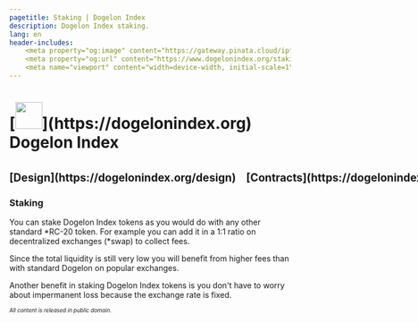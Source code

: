 ```yaml
---
pagetitle: Staking | Dogelon Index
description: Dogelon Index staking.
lang: en
header-includes:
    <meta property="og:image" content="https://gateway.pinata.cloud/ipfs/Qmd6Yuxz138QgTkfpb4oqVK1vxMkFJSvy54yadjoxYnbj3" />
    <meta property="og:url" content="https://www.dogelonindex.org/staking" />
    <meta name="viewport" content="width=device-width, initial-scale=1">
---
```

<html prefix="og: http://ogp.me/ns#">

<link rel="icon"
      type="image/png"
      href="https://gateway.pinata.cloud/ipfs/Qmd6Yuxz138QgTkfpb4oqVK1vxMkFJSvy54yadjoxYnbj3"/>

<h1>[<img width=48 src="http://ipfs/Qmd6Yuxz138QgTkfpb4oqVK1vxMkFJSvy54yadjoxYnbj3">](https://dogelonindex.org) Dogelon Index &nbsp;&nbsp;&nbsp;&nbsp;<span style="white-space:nowrap;"><sub><sup>[Design](https://dogelonindex.org/design) &nbsp;&nbsp; [Contracts](https://dogelonindex.org/contracts)</sup></sub></span></h1>

### Staking
You can stake Dogelon Index tokens as you would do with any 
other standard \*RC-20 token. For example you can add
it in a 1:1 ratio on decentralized exchanges (\*swap)
to collect fees.

Since the total liquidity is still very low you will
benefit from higher fees than with standard Dogelon
on popular exchanges.

Another benefit in staking Dogelon Index tokens is you
don't have to worry about impermanent loss because
the exchange rate is fixed.

<sub><sup>*All content is released in public domain.*</sup></sub>

